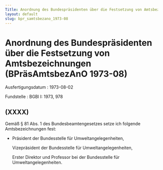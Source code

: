 ```yaml
---
Title: Anordnung des Bundespräsidenten über die Festsetzung von Amtsbezeichnungen
layout: default
slug: bpr_samtsbezano_1973-08
---
```


# Anordnung des Bundespräsidenten über die Festsetzung von Amtsbezeichnungen (BPräsAmtsbezAnO 1973-08)

Ausfertigungsdatum
:   1973-08-02

Fundstelle
:   BGBl I: 1973, 978



## (XXXX)

Gemäß § 81 Abs. 1 des Bundesbeamtengesetzes setze ich folgende
Amtsbezeichnungen fest:

*   Präsident der Bundesstelle für Umweltangelegenheiten,

    Vizepräsident der Bundesstelle für Umweltangelegenheiten,

    Erster Direktor und Professor bei der Bundesstelle für
    Umweltangelegenheiten.




